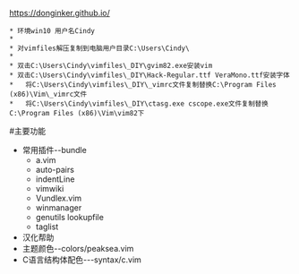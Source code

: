 
https://donginker.github.io/

    * 环境win10 用户名Cindy
    * 
    * 对vimfiles解压复制到电脑用户目录C:\Users\Cindy\
    * 
    * 双击C:\Users\Cindy\vimfiles\_DIY\gvim82.exe安装vim
    * 双击C:\Users\Cindy\vimfiles\_DIY\Hack-Regular.ttf VeraMono.ttf安装字体
    *   将C:\Users\Cindy\vimfiles\_DIY\_vimrc文件复制替换C:\Program Files (x86)\Vim\_vimrc文件
    *   将C:\Users\Cindy\vimfiles\_DIY\ctasg.exe cscope.exe文件复制替换C:\Program Files (x86)\Vim\vim82下


#主要功能
* 常用插件--bundle
    * a.vim
    * auto-pairs
    * indentLine
    * vimwiki
    * Vundlex.vim
    * winmanager
    * genutils lookupfile
    * taglist
* 汉化帮助
* 主题颜色--colors/peaksea.vim
* C语言结构体配色---syntax/c.vim
